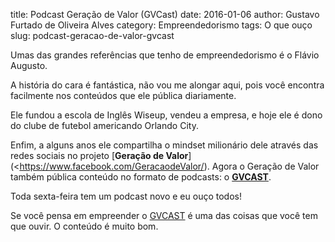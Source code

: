 title: Podcast Geração de Valor (GVCast)
date: 2016-01-06
author: Gustavo Furtado de Oliveira Alves
category: Empreendedorismo
tags: O que ouço
slug: podcast-geracao-de-valor-gvcast

Umas das grandes referências que tenho de empreendedorismo é o Flávio
Augusto.

A história do cara é fantástica, não vou me alongar aqui, pois você encontra
facilmente nos conteúdos que ele pública diariamente.

Ele fundou a escola de Inglês Wiseup, vendeu a empresa, e hoje ele é dono do clube de futebol americando Orlando City.

Enfim, a alguns anos ele compartilha o mindset milionário dele através das
redes sociais no projeto [**Geração de Valor**](<https://www.facebook.com/GeracaodeValor/).
Agora o Geração de Valor também pública conteúdo no formato de podcasts: o
[**GVCAST**](http://geracaodevalor.com/gvcast/).

Toda sexta-feira tem um podcast novo e eu ouço todos!

Se você pensa em empreender o [GVCAST](http://geracaodevalor.com/gvcast/) é uma das
coisas que você tem que ouvir. O conteúdo é muito bom.
